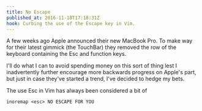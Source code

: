 ```yaml
---
title: No Escape
published_at: 2016-11-18T17:18:31Z
hook: Curbing the use of the Escape key in Vim.
---
```


A few weeks ago Apple announced their new MacBook Pro. To make way for their
latest gimmick (the TouchBar) they removed the row of the keyboard containing
the Esc and function keys.

I'll do what I can to avoid spending money on this sort of thing lest I
inadvertently further encourage more backwards progress on Apple's part, but
just in case they've started a trend, I've decided to hedge my bets.

The use Esc in Vim has always been considered a bit of 

    inoremap <esc> NO ESCAPE FOR YOU
